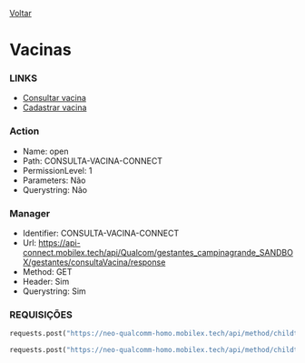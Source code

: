 [Voltar](../meuprenatal.md)
# Vacinas
### LINKS
- [Consultar vacina](./consultavacina.md)
- [Cadastrar vacina](./cadastrarvacina.md)

### Action
- Name: open
- Path: CONSULTA-VACINA-CONNECT
- PermissionLevel: 1
- Parameters: Não
- Querystring: Não

### Manager
- Identifier: CONSULTA-VACINA-CONNECT
- Url: https://api-connect.mobilex.tech/api/Qualcom/gestantes_campinagrande_SANDBOX/gestantes/consultaVacina/response
- Method: GET
- Header: Sim
- Querystring: Sim

### REQUISIÇÕES
~~~ python
requests.post("https://neo-qualcomm-homo.mobilex.tech/api/method/childtableapi", json=body, headers=headers)

requests.post("https://neo-qualcomm-homo.mobilex.tech/api/method/childtableapi", json=body, headers=headers)
~~~